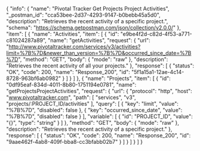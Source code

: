 {
  "info": {
    "name": "Pivotal Tracker Get Projects Project Activities",
    "_postman_id": "cca53bee-2d37-4293-9147-b0bebb45a5d0",
    "description": "Retrieves the recent activity of a specific project.",
    "schema": "https://schema.getpostman.com/json/collection/v2.0.0/"
  },
  "item": [
    {
      "name": "Activities",
      "item": [
        {
          "id": "e9be4f2d-c82d-4f53-a771-c81024287a89",
          "name": "getActivities",
          "request": {
            "url": "http://www.pivotaltracker.com/services/v3/activities?limit=%7B%7D&newer_than_version=%7B%7D&occurred_since_date=%7B%7D",
            "method": "GET",
            "body": {
              "mode": "raw"
            },
            "description": "Retrieves the recent activity of all your projects."
          },
          "response": [
            {
              "status": "OK",
              "code": 200,
              "name": "Response_200",
              "id": "5f1a15a1-12ae-4c14-8728-963bf6ab0982"
            }
          ]
        }
      ]
    },
    {
      "name": "Projects",
      "item": [
        {
          "id": "0df95eaf-834d-4011-8b80-1751194e0781",
          "name": "getProjectsProjectActivities",
          "request": {
            "url": {
              "protocol": "http",
              "host": "www.pivotaltracker.com",
              "path": [
                "services",
                "v3",
                "projects/:PROJECT_ID/activities"
              ],
              "query": [
                {
                  "key": "limit",
                  "value": "%7B%7D",
                  "disabled": false
                },
                {
                  "key": "occurred_since_date",
                  "value": "%7B%7D",
                  "disabled": false
                }
              ],
              "variable": [
                {
                  "id": "PROJECT_ID",
                  "value": "{}",
                  "type": "string"
                }
              ]
            },
            "method": "GET",
            "body": {
              "mode": "raw"
            },
            "description": "Retrieves the recent activity of a specific project."
          },
          "response": [
            {
              "status": "OK",
              "code": 200,
              "name": "Response_200",
              "id": "9aae462f-4ab8-409f-bba8-cc3bfabb02b7"
            }
          ]
        }
      ]
    }
  ]
}